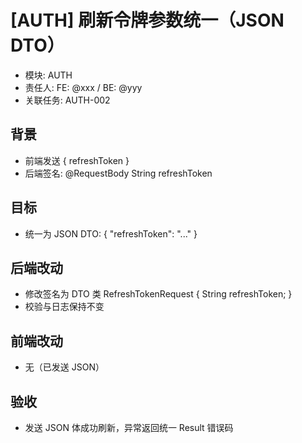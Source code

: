 # [AUTH] 刷新令牌参数统一（JSON DTO）

- 模块: AUTH
- 责任人: FE: @xxx / BE: @yyy
- 关联任务: AUTH-002

## 背景
- 前端发送 { refreshToken }
- 后端签名: @RequestBody String refreshToken

## 目标
- 统一为 JSON DTO: { "refreshToken": "..." }

## 后端改动
- 修改签名为 DTO 类 RefreshTokenRequest { String refreshToken; }
- 校验与日志保持不变

## 前端改动
- 无（已发送 JSON）

## 验收
- 发送 JSON 体成功刷新，异常返回统一 Result 错误码